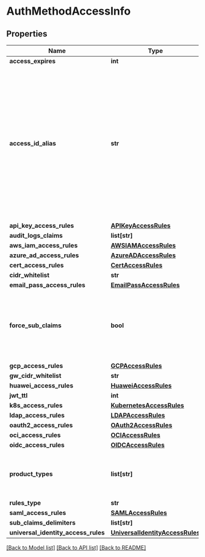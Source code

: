 # AuthMethodAccessInfo

## Properties
Name | Type | Description | Notes
------------ | ------------- | ------------- | -------------
**access_expires** | **int** |  | [optional] 
**access_id_alias** | **str** | for accounts where AccessId holds encrypted email this field will hold generated AccessId, for accounts based on regular AccessId it will be equal to accessId itself | [optional] 
**api_key_access_rules** | [**APIKeyAccessRules**](APIKeyAccessRules.md) |  | [optional] 
**audit_logs_claims** | **list[str]** |  | [optional] 
**aws_iam_access_rules** | [**AWSIAMAccessRules**](AWSIAMAccessRules.md) |  | [optional] 
**azure_ad_access_rules** | [**AzureADAccessRules**](AzureADAccessRules.md) |  | [optional] 
**cert_access_rules** | [**CertAccessRules**](CertAccessRules.md) |  | [optional] 
**cidr_whitelist** | **str** |  | [optional] 
**email_pass_access_rules** | [**EmailPassAccessRules**](EmailPassAccessRules.md) |  | [optional] 
**force_sub_claims** | **bool** | if true the role associated with this auth method must include sub claims | [optional] 
**gcp_access_rules** | [**GCPAccessRules**](GCPAccessRules.md) |  | [optional] 
**gw_cidr_whitelist** | **str** |  | [optional] 
**huawei_access_rules** | [**HuaweiAccessRules**](HuaweiAccessRules.md) |  | [optional] 
**jwt_ttl** | **int** |  | [optional] 
**k8s_access_rules** | [**KubernetesAccessRules**](KubernetesAccessRules.md) |  | [optional] 
**ldap_access_rules** | [**LDAPAccessRules**](LDAPAccessRules.md) |  | [optional] 
**oauth2_access_rules** | [**OAuth2AccessRules**](OAuth2AccessRules.md) |  | [optional] 
**oci_access_rules** | [**OCIAccessRules**](OCIAccessRules.md) |  | [optional] 
**oidc_access_rules** | [**OIDCAccessRules**](OIDCAccessRules.md) |  | [optional] 
**product_types** | **list[str]** | List of product types this auth method will be in use of | [optional] 
**rules_type** | **str** |  | [optional] 
**saml_access_rules** | [**SAMLAccessRules**](SAMLAccessRules.md) |  | [optional] 
**sub_claims_delimiters** | **list[str]** |  | [optional] 
**universal_identity_access_rules** | [**UniversalIdentityAccessRules**](UniversalIdentityAccessRules.md) |  | [optional] 

[[Back to Model list]](../README.md#documentation-for-models) [[Back to API list]](../README.md#documentation-for-api-endpoints) [[Back to README]](../README.md)


